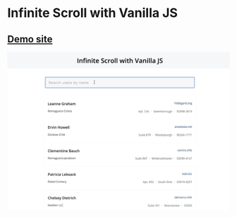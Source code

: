 # Infinite Scroll with Vanilla JS

## [Demo site](https://r-badani.github.io/infinite-scroller-vanillaJS/)

![Use Extension](/gif/infinite-scroll.gif)